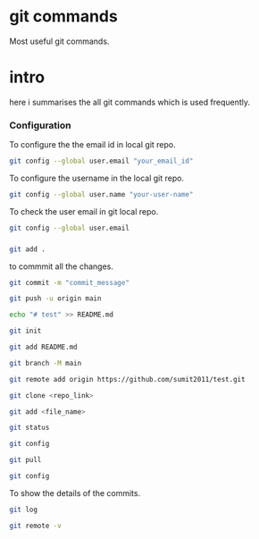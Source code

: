 # git commands

Most useful git commands.
<!--more-->
# intro
here i summarises the all git commands which is used frequently.

### Configuration
To configure the the email id in local git repo.
```bash
git config --global user.email "your_email_id"
```
To configure the username in the local git repo.
```bash
git config --global user.name "your-user-name"
```
To check the user email in git local repo.
```bash
git config --global user.email
```
###
```bash
git add .
```
to commmit all the changes.
```bash
git commit -m "commit_message"
```

```bash
git push -u origin main
```

```bash
echo "# test" >> README.md
```
```bash
git init
```

```bash
git add README.md

```
```bash
git branch -M main
```

```bash
git remote add origin https://github.com/sumit2011/test.git
```

```bash
git clone <repo_link>
```
```bash
git add <file_name>
```

```bash
git status
```
```bash
git config
```
```bash
git pull
```
```bash
git config
```
To show the details of the commits.
```bash
git log
```

```bash
git remote -v
```

```bash
```
